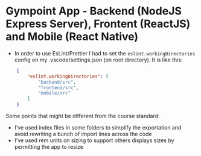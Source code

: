 # Gympoint App - Backend (NodeJS Express Server), Frontent (ReactJS) and Mobile (React Native)

* In order to use EsLint/Prettier I had to set the `eslint.workingDirectories` config on my .vscode/settings.json (on root directory). It is like this:

```json
    {
        "eslint.workingDirectories": [
            "backend/src",
            "frontend/src",
            "mobile/src"
        ]
    }
```

Some points that might be different from the course standard:
* I've used index files in some folders to simplify the exportation and avoid rewriting a bunch of import lines across the code
* I've used rem units on sizing to support others displays sizes by permitting the app to resize
